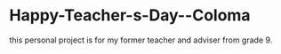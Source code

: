 # Happy-Teacher-s-Day--Coloma
this personal project is for my former teacher and adviser from grade 9.
